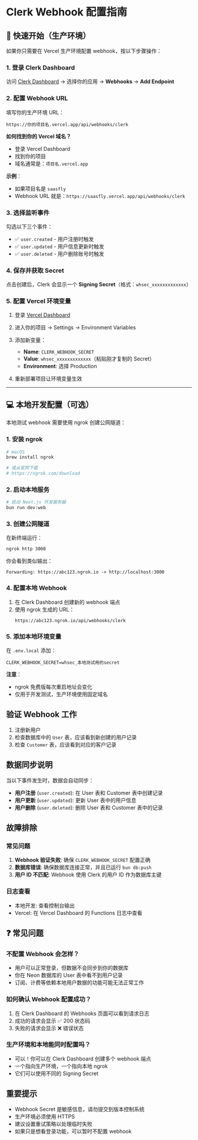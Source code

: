 # Clerk Webhook 配置指南

## 🚀 快速开始（生产环境）

如果你只需要在 Vercel 生产环境配置 webhook，按以下步骤操作：

### 1. 登录 Clerk Dashboard
访问 [Clerk Dashboard](https://dashboard.clerk.com) → 选择你的应用 → **Webhooks** → **Add Endpoint**

### 2. 配置 Webhook URL
填写你的生产环境 URL：
```
https://你的项目名.vercel.app/api/webhooks/clerk
```

**如何找到你的 Vercel 域名？**
- 登录 Vercel Dashboard
- 找到你的项目
- 域名通常是：`项目名.vercel.app`

**示例**：
- 如果项目名是 `saasfly`
- Webhook URL 就是：`https://saasfly.vercel.app/api/webhooks/clerk`

### 3. 选择监听事件
勾选以下三个事件：
- ✅ `user.created` - 用户注册时触发
- ✅ `user.updated` - 用户信息更新时触发
- ✅ `user.deleted` - 用户删除账号时触发

### 4. 保存并获取 Secret
点击创建后，Clerk 会显示一个 **Signing Secret**（格式：`whsec_xxxxxxxxxxxxx`）

### 5. 配置 Vercel 环境变量
1. 登录 [Vercel Dashboard](https://vercel.com)
2. 进入你的项目 → Settings → Environment Variables
3. 添加新变量：
   - **Name**: `CLERK_WEBHOOK_SECRET`
   - **Value**: `whsec_xxxxxxxxxxxxx`（粘贴刚才复制的 Secret）
   - **Environment**: 选择 Production

4. 重新部署项目让环境变量生效

---

## 💻 本地开发配置（可选）

本地测试 webhook 需要使用 ngrok 创建公网隧道：

### 1. 安装 ngrok
```bash
# macOS
brew install ngrok

# 或从官网下载
# https://ngrok.com/download
```

### 2. 启动本地服务
```bash
# 启动 Next.js 开发服务器
bun run dev:web
```

### 3. 创建公网隧道
在新终端运行：
```bash
ngrok http 3000
```

你会看到类似输出：
```
Forwarding: https://abc123.ngrok.io -> http://localhost:3000
```

### 4. 配置本地 Webhook
1. 在 Clerk Dashboard 创建新的 webhook 端点
2. 使用 ngrok 生成的 URL：
   ```
   https://abc123.ngrok.io/api/webhooks/clerk
   ```

### 5. 添加本地环境变量
在 `.env.local` 添加：
```env
CLERK_WEBHOOK_SECRET=whsec_本地测试用的secret
```

**注意**：
- ngrok 免费版每次重启地址会变化
- 仅用于开发测试，生产环境使用固定域名

## 验证 Webhook 工作

1. 注册新用户
2. 检查数据库中的 `User` 表，应该看到新创建的用户记录
3. 检查 `Customer` 表，应该看到对应的客户记录

## 数据同步说明

当以下事件发生时，数据会自动同步：

- **用户注册** (`user.created`): 在 User 表和 Customer 表中创建记录
- **用户更新** (`user.updated`): 更新 User 表中的用户信息
- **用户删除** (`user.deleted`): 删除 User 表和 Customer 表中的记录

## 故障排除

### 常见问题

1. **Webhook 验证失败**: 确保 `CLERK_WEBHOOK_SECRET` 配置正确
2. **数据库错误**: 确保数据库连接正常，并且已运行 `bun db:push`
3. **用户 ID 不匹配**: Webhook 使用 Clerk 的用户 ID 作为数据库主键

### 日志查看

- 本地开发: 查看控制台输出
- Vercel: 在 Vercel Dashboard 的 Functions 日志中查看

## ❓ 常见问题

### 不配置 Webhook 会怎样？
- 用户可以正常登录，但数据不会同步到你的数据库
- 你在 Neon 数据库的 User 表中看不到用户记录
- 订阅、计费等依赖本地用户数据的功能可能无法正常工作

### 如何确认 Webhook 配置成功？
1. 在 Clerk Dashboard 的 Webhooks 页面可以看到请求日志
2. 成功的请求会显示 ✅ 200 状态码
3. 失败的请求会显示 ❌ 错误状态

### 生产环境和本地能同时配置吗？
- 可以！你可以在 Clerk Dashboard 创建多个 webhook 端点
- 一个指向生产环境，一个指向本地 ngrok
- 它们可以使用不同的 Signing Secret

## 重要提示

- Webhook Secret 是敏感信息，请勿提交到版本控制系统
- 生产环境必须使用 HTTPS
- 建议设置重试策略以处理临时失败
- 如果只是想看登录功能，可以暂时不配置 webhook